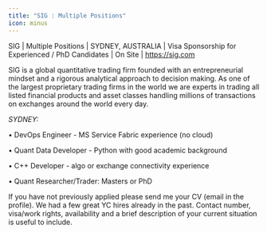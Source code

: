 ```yaml
---
title: "SIG : Multiple Positions"
icon: minus
---
```

SIG | Multiple Positions | SYDNEY, AUSTRALIA | Visa Sponsorship for Experienced &#x2F; PhD Candidates | On Site | <a href="https:&#x2F;&#x2F;sig.com" rel="nofollow">https:&#x2F;&#x2F;sig.com</a>

SIG is a global quantitative trading firm founded with an entrepreneurial mindset and a rigorous analytical approach to decision making. As one of the largest proprietary trading firms in the world we are experts in trading all listed financial products and asset classes handling millions of transactions on exchanges around the world every day.

<i>SYDNEY:</i>

• DevOps Engineer - MS Service Fabric experience (no cloud)

• Quant Data Developer - Python with good academic background

• C++ Developer - algo or exchange connectivity experience

• Quant Researcher&#x2F;Trader: Masters or PhD

If you have not previously applied please send me your CV (email in the profile). We had a few great YC hires already in the past. Contact number, visa&#x2F;work rights, availability and a brief description of your current situation is useful to include.
